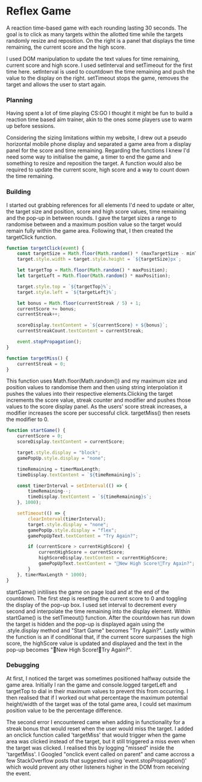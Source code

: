 # Reflex Game

A reaction time-based game with each rounding lasting 30 seconds. The goal is to click as many targets within the allotted time while the targets randomly resize and reposition. On the right is a panel that displays the time remaining, the current score and the high score.

I used DOM manipulation to update the text values for time remaining, current score and high score. I used setInterval and setTimeout for the first time here. setInterval is used to countdown the time remaining and push the value to the display on the right. setTimeout stops the game, removes the target and allows the user to start again.

### Planning

Having spent a lot of time playing CS:GO I thought it might be fun to build a reaction time based aim trainer, akin to the ones some players use to warm up before sessions.

Considering the sizing limitations within my website, I drew out a pseudo horizontal mobile phone display and separated a game area from a display panel for the score and time remaining. Regarding the functions I knew I'd need some way to initialise the game, a timer to end the game and something to resize and reposition the target. A function would also be required to update the current score, high score and a way to count down the time remaining.

### Building

I started out grabbing references for all elements I'd need to update or alter, the target size and position, score and high score values, time remaining and the pop-up in between rounds.
I gave the target sizes a range to randomise between and a maximum position value so the target would remain fully within the game area.
Following that, I then created the targetClick function.

```javascript
function targetClick(event) {
	const targetSize = Math.floor(Math.random() * (maxTargetSize - minTargetSize)) + minTargetSize;
	target.style.width = target.style.height = `${targetSize}px`;

	let targetTop = Math.floor(Math.random() * maxPosition);
	let targetLeft = Math.floor(Math.random() * maxPosition);

	target.style.top = `${targetTop}%`;
	target.style.left = `${targetLeft}%`;

	let bonus = Math.floor(currentStreak / 5) + 1;
	currentScore += bonus;
	currentStreak++;

	scoreDisplay.textContent = `${currentScore} + ${bonus}`;
	currentStreakCount.textContent = currentStreak;

	event.stopPropagation();
}

function targetMiss() {
	currentStreak = 0;
}
```

This function uses Math.floor(Math.random()) and my maximum size and position values to randomise them and then using string interpolation it pushes the values into their respective elements.Clicking the target increments the score value, streak counter and modifier and pushes those values to the score display panel. As the users' score streak increases, a modifier increases the score per successful click. targetMiss() then resets the modifier to 0.

```javascript
function startGame() {
	currentScore = 0;
	scoreDisplay.textContent = currentScore;

	target.style.display = "block";
	gamePopUp.style.display = "none";

	timeRemaining = timerMaxLength;
	timeDisplay.textContent = `${timeRemaining}s`;

	const timerInterval = setInterval(() => {
		timeRemaining--;
		timeDisplay.textContent = `${timeRemaining}s`;
	}, 1000);

	setTimeout(() => {
		clearInterval(timerInterval);
		target.style.display = "none";
		gamePopUp.style.display = "flex";
		gamePopUpText.textContent = "Try Again?";

		if (currentScore > currentHighScore) {
			currentHighScore = currentScore;
			highScoreDisplay.textContent = currentHighScore;
			gamePopUpText.textContent = "🎉New High Score!🎉Try Again?";
		}
	}, timerMaxLength * 1000);
}
```

startGame() initilises the game on page load and at the end of the countdown. The first step is resetting the current score to 0 and toggling the display of the pop-up box. I used set interval to decrement every second and interpolate the time remaining into the display element. Within startGame() is the setTimeout() function. After the countdown has run down the target is hidden and the pop-up is displayed again using the .style.display method and "Start Game" becomes "Try Again?". Lastly within the function is an if conditional that, if the current score surpasses the high score, the highScore value is updated and displayed and the text in the pop-up becomes "🎉New High Score!🎉Try Again?".

### Debugging

At first, I noticed the target was sometimes positioned halfway outside the game area. Initially I ran the game and console.logged targetLeft and targetTop to dial in their maximum values to prevent this from occurring. I then realised that if I worked out what percentage the maximum potential height/width of the target was of the total game area, I could set maximum position value to be the percentage difference.

The second error I encountered came when adding in functionality for a streak bonus that would reset when the user would miss the target. I added an onclick function called 'targetMiss' that would trigger when the game area was clicked instead of the target, but it still triggered a miss even when the target was clicked. I realised this by logging "missed" inside the 'targetMiss'. I Googled "onclick event called on parent" and came accross a few StackOverflow posts that suggested using 'event.stopPropagation()' which would prevent any other listeners higher in the DOM from receiving the event.
